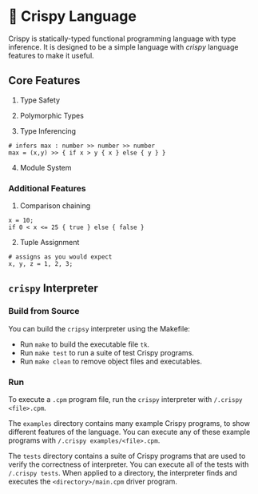 
# 🥓 Crispy Language

Crispy is statically-typed functional programming language with type inference. It is designed to be a simple language with *crispy* language features to make it useful.

## Core Features

1. Type Safety

2. Polymorphic Types

3. Type Inferencing
```
# infers max : number >> number >> number
max = (x,y) >> { if x > y { x } else { y } }
```

4. Module System

### Additional Features

1. Comparison chaining
```
x = 10;
if 0 < x <= 25 { true } else { false }
```

2. Tuple Assignment
```
# assigns as you would expect
x, y, z = 1, 2, 3;
```

## `crispy` Interpreter

### Build from Source
You can build the `cripsy` interpreter using the Makefile:
- Run `make` to build the executable file `tk`. 
- Run `make test` to run a suite of test Crispy programs.
- Run `make clean` to remove object files and executables.

### Run
To execute a `.cpm` program file, run the `crispy` interpreter with `/.crispy <file>.cpm`.

The `examples` directory contains many example Crispy programs, to show different features of the language. You can execute any of these example programs with `/.crispy examples/<file>.cpm`.

The `tests` directory contains a suite of Crispy programs that are used to verify the correctness of interpreter. You can execute all of the tests with `/.crispy tests`. When applied to a directory, the interpreter finds and executes the `<directory>/main.cpm` driver program.


